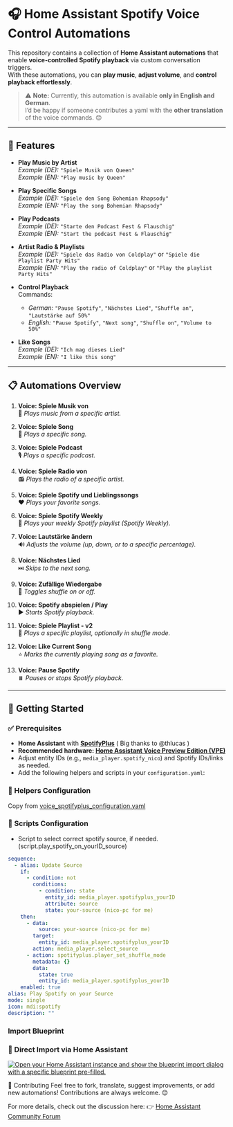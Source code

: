 # 🎧 Home Assistant Spotify Voice Control Automations

This repository contains a collection of **Home Assistant automations** that enable **voice-controlled Spotify playback** via custom conversation triggers.  
With these automations, you can **play music**, **adjust volume**, and **control playback effortlessly**.

> ⚠️ **Note:** Currently, this automation is available **only in English and German**.  
> I’d be happy if someone contributes a yaml with the **other translation** of the voice commands. 😊

---

## 🎵 Features

- **Play Music by Artist**  
  *Example (DE):* `"Spiele Musik von Queen"`  
  *Example (EN):* `"Play music by Queen"`

- **Play Specific Songs**  
  *Example (DE):* `"Spiele den Song Bohemian Rhapsody"`  
  *Example (EN):* `"Play the song Bohemian Rhapsody"`

- **Play Podcasts**  
  *Example (DE):* `"Starte den Podcast Fest & Flauschig"`  
  *Example (EN):* `"Start the podcast Fest & Flauschig"`

- **Artist Radio & Playlists**  
  *Example (DE):* `"Spiele das Radio von Coldplay"` or `"Spiele die Playlist Party Hits"`  
  *Example (EN):* `"Play the radio of Coldplay"` or `"Play the playlist Party Hits"`

- **Control Playback**  
  Commands:  
  - *German:* `"Pause Spotify"`, `"Nächstes Lied"`, `"Shuffle an"`, `"Lautstärke auf 50%"`  
  - *English:* `"Pause Spotify"`, `"Next song"`, `"Shuffle on"`, `"Volume to 50%"`

- **Like Songs**  
  *Example (DE):* `"Ich mag dieses Lied"`  
  *Example (EN):* `"I like this song"`

---

## 📋 Automations Overview

1. **Voice: Spiele Musik von <Artist>**  
   🎤 *Plays music from a specific artist.*

2. **Voice: Spiele Song <Song>**  
   🎵 *Plays a specific song.*

3. **Voice: Spiele Podcast <Podcast>**  
   🎙️ *Plays a specific podcast.*

4. **Voice: Spiele Radio von <Artist>**  
   📻 *Plays the radio of a specific artist.*

5. **Voice: Spiele Spotify und Lieblingssongs**  
   ❤️ *Plays your favorite songs.*

6. **Voice: Spiele Spotify Weekly**  
   🔄 *Plays your weekly Spotify playlist (Spotify Weekly).*

7. **Voice: Lautstärke ändern**  
   🔊 *Adjusts the volume (up, down, or to a specific percentage).*

8. **Voice: Nächstes Lied**  
   ⏭️ *Skips to the next song.*

9. **Voice: Zufällige Wiedergabe**  
   🔀 *Toggles shuffle on or off.*

10. **Voice: Spotify abspielen / Play**  
    ▶️ *Starts Spotify playback.*

11. **Voice: Spiele Playlist - v2**  
    📂 *Plays a specific playlist, optionally in shuffle mode.*

12. **Voice: Like Current Song**  
    ⭐ *Marks the currently playing song as a favorite.*

13. **Voice: Pause Spotify**  
    ⏸️ *Pauses or stops Spotify playback.*

---

## 🚀 Getting Started

### ✅ Prerequisites

- **Home Assistant** with **[SpotifyPlus](https://community.home-assistant.io/t/spotifyplus-integration/698651)** ( Big thanks to @thlucas )
- **Recommended hardware: [Home Assistant Voice Preview Edition (VPE)](https://www.home-assistant.io/voice-pe/)**
- Adjust entity IDs (e.g., `media_player.spotify_nico`) and Spotify IDs/links as needed.
- Add the following helpers and scripts in your `configuration.yaml`:

### 🔧 Helpers Configuration

Copy from [voice_spotifyplus_configuration.yaml](voice_spotifyplus_configuration.yaml)

### 🔧 Scripts Configuration

- Script to select correct spotify source, if needed. (script.play_spotify_on_yourID_source)

```yaml
sequence:
  - alias: Update Source
    if:
      - condition: not
        conditions:
          - condition: state
            entity_id: media_player.spotifyplus_yourID
            attribute: source
            state: your-source (nico-pc for me)
    then:
      - data:
          source: your-source (nico-pc for me)
        target:
          entity_id: media_player.spotifyplus_yourID
        action: media_player.select_source
      - action: spotifyplus.player_set_shuffle_mode
        metadata: {}
        data:
          state: true
          entity_id: media_player.spotifyplus_yourID
    enabled: true
alias: Play Spotify on your Source
mode: single
icon: mdi:spotify
description: ""
```

### Import Blueprint

### **🔗 Direct Import via Home Assistant**
<a href="https://my.home-assistant.io/redirect/blueprint_import/?blueprint_url=https%3A%2F%2Fgithub.com%2FD3SOX%2Fha_music_voice_control_spotifyplus%2Fblob%2Fmain%2Fvoice_spotify_control.yaml" target="_blank" rel="noreferrer noopener"><img src="https://my.home-assistant.io/badges/blueprint_import.svg" alt="Open your Home Assistant instance and show the blueprint import dialog with a specific blueprint pre-filled." /></a>


📢 Contributing
Feel free to fork, translate, suggest improvements, or add new automations!
Contributions are always welcome. 😊

For more details, check out the discussion here:
👉 [Home Assistant Community Forum](https://community.home-assistant.io/t/voice-music-control-with-spotifyplus-and-ha-voice-pe/837357)
